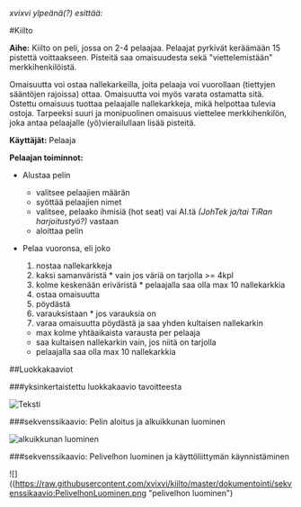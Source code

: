 *xvixvi ylpeänä(?) esittää:*

#Kiilto

**Aihe:** Kiilto on peli, jossa on 2-4 pelaajaa. Pelaajat pyrkivät keräämään 15 pistettä voittaakseen. Pisteitä saa omaisuudesta sekä "viettelemistään" merkkihenkilöistä.

Omaisuutta voi ostaa nallekarkeilla, joita pelaaja voi vuorollaan (tiettyjen sääntöjen rajoissa) ottaa. Omaisuutta voi myös varata ostamatta sitä. Ostettu omaisuus tuottaa pelaajalle nallekarkkeja, mikä helpottaa tulevia ostoja. Tarpeeksi suuri ja monipuolinen omaisuus viettelee merkkihenkilön, joka antaa pelaajalle (yö)vierailullaan lisää pisteitä.

**Käyttäjät:** Pelaaja

**Pelaajan toiminnot:**

* Alustaa pelin
  * valitsee pelaajien määrän
  * syöttää pelaajien nimet
  * valitsee, pelaako ihmisiä (hot seat) vai AI.tä *(JohTek ja/tai TiRan harjoitustyö?)* vastaan
  * aloittaa pelin

* Pelaa vuoronsa, eli joko
  1. nostaa nallekarkkeja
    1. kaksi samanväristä
      * vain jos väriä on tarjolla >= 4kpl
    2. kolme keskenään eriväristä
      * pelaajalla saa olla max 10 nallekarkkia
  2. ostaa omaisuutta
    1. pöydästä
    2. varauksistaan
      * jos varauksia on
  3. varaa omaisuutta pöydästä ja saa yhden kultaisen nallekarkin
    * max kolme yhtäaikaista varausta per pelaaja
    * saa kultaisen nallekarkin vain, jos niitä on tarjolla
    * pelaajalla saa olla max 10 nallekarkkia


##Luokkakaaviot

###yksinkertaistettu luokkakaavio tavoitteesta

![Teksti](https://raw.githubusercontent.com/xvixvi/kiilto/master/dokumentointi/luokkakaavio2-0.jpg "luokkakaavio 2-0")

###sekvenssikaavio: Pelin aloitus ja alkuikkunan luominen

![](https://raw.githubusercontent.com/xvixvi/kiilto/master/dokumentointi/sekvenssikaavio:Alkuikkuna.png "alkuikkunan luominen")

###sekvenssikaavio: Pelivelhon luominen ja käyttöliittymän käynnistäminen

![]((https://raw.githubusercontent.com/xvixvi/kiilto/master/dokumentointi/sekvenssikaavio:PelivelhonLuominen.png "pelivelhon luominen")


